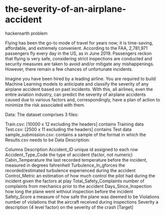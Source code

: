 # the-severity-of-an-airplane-accident
hackerearth problem


Flying has been the go-to mode of travel for years now; it is time-saving, affordable, and extremely convenient. According to the FAA, 2,781,971 passengers fly every day in the US, as in June 2019. Passengers reckon that flying is very safe, considering strict inspections are conducted and security measures are taken to avoid and/or mitigate any mishappenings. However, there remain a few chances of unfortunate incidents.

Imagine you have been hired by a leading airline. You are required to build Machine Learning models to anticipate and classify the severity of any airplane accident based on past incidents. With this, all airlines, even the entire aviation industry, can predict the severity of airplane accidents caused due to various factors and, correspondingly, have a plan of action to minimize the risk associated with them.
 

Data:
The dataset comprises 3 files: 

Train.csv:              [10000 x 12 excluding the headers] contains Training data
Test.csv:               [2500 x 11 excluding the headers] contains Test data
sample_submission.csv:  contains a sample of the format in which the Results.csv needs to be 
Data Description:

Columns	Description
Accident_ID	              unique id assigned to each row
Accident_Type_Code	      the type of accident (factor, not numeric)
Cabin_Temperature	        the last recorded temperature before the incident, measured in degrees fahrenheit
Turbulence_In_gforces	    the recorded/estimated turbulence experienced during the accident
Control_Metric	          an estimation of how much control the pilot had during the incident given the factors at play
Total_Safety_Complaints	  number of complaints from mechanics prior to the accident
Days_Since_Inspection	    how long the plane went without inspection before the incident
Safety_Score	            a measure of how safe the plane was deemed to be
Violations	              number of violations that the aircraft received during inspections
Severity	                a description (4 level factor) on the severity of the crash [Target]
